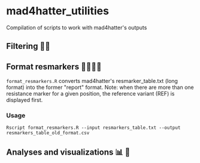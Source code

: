 # mad4hatter_utilities
Compilation of scripts to work with mad4hatter's outputs


## Filtering 💩🧹



## Format resmarkers 💅💇‍♀️✨

`format_resmarkers.R` converts mad4hatter's resmarker_table.txt (long format) into the former "report" format. Note: when there are more than one resistance marker for a given position, the reference variant (REF) is displayed first.

### Usage

```shell
Rscript format_resmarkers.R --input resmarkers_table.txt --output resmarkers_table_old_format.csv
```

## Analyses and visualizations 📊 👀
